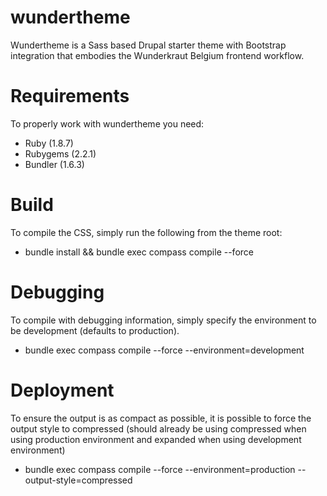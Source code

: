 wundertheme
===========

Wundertheme is a Sass based Drupal starter theme with Bootstrap integration that embodies the Wunderkraut Belgium frontend workflow.

Requirements
===========
To properly work with wundertheme you need:

- Ruby (1.8.7)
- Rubygems (2.2.1)
- Bundler (1.6.3)

Build
=====
To compile the CSS, simply run the following from the theme root:

- bundle install && bundle exec compass compile --force

Debugging
=========
To compile with debugging information, simply specify the environment to be development (defaults to production).

- bundle exec compass compile --force --environment=development

Deployment
==========
To ensure the output is as compact as possible, it is possible to force the output style to compressed (should already be using compressed when using production environment and expanded when using development environment)

- bundle exec compass compile --force --environment=production --output-style=compressed

